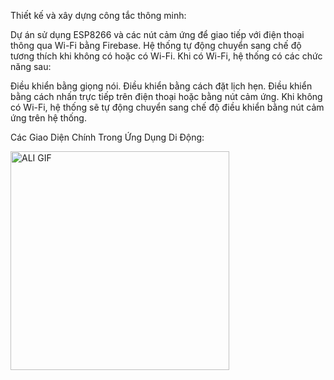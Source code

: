 Thiết kế và xây dựng công tắc thông minh:

Dự án sử dụng ESP8266 và các nút cảm ứng để giao tiếp với điện thoại thông qua Wi-Fi bằng Firebase. Hệ thống tự động chuyển sang chế độ tương thích khi không có hoặc có Wi-Fi. Khi có Wi-Fi, hệ thống có các chức năng sau:

Điều khiển bằng giọng nói. Điều khiển bằng cách đặt lịch hẹn. Điều khiển bằng cách nhấn trực tiếp trên điện thoại hoặc bằng nút cảm ứng. Khi không có Wi-Fi, hệ thống sẽ tự động chuyển sang chế độ điều khiển bằng nút cảm ứng trên hệ thống.



Các Giao Diện Chính Trong Ứng Dụng Di Động:

<img src="https://github.com/user-attachments/assets/4d41ab90-bf29-4d02-9511-ed8ad83581f1" alt="ALI GIF" width="350">
